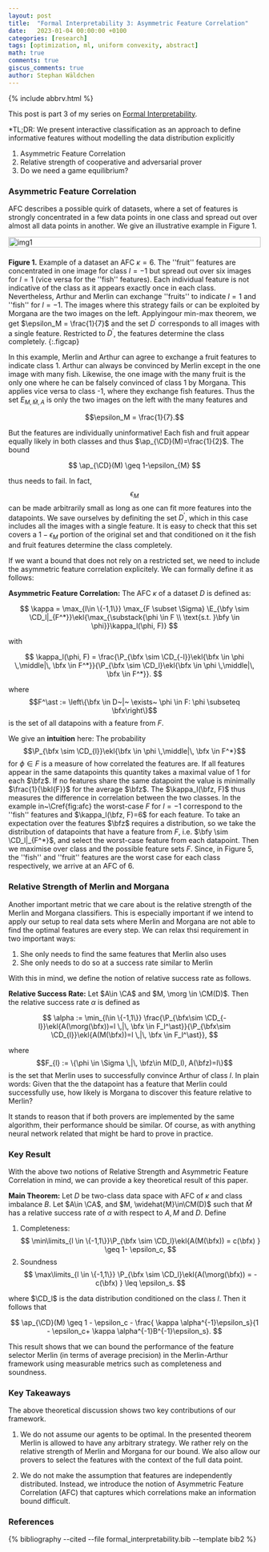 ```yaml
---
layout: post
title:  "Formal Interpretability 3: Asymmetric Feature Correlation"
date:   2023-01-04 00:00:00 +0100
categories: [research]
tags: [optimization, ml, uniform convexity, abstract]
math: true
comments: true
giscus_comments: true
author: Stephan Wäldchen
---
```


$\newcommand{\bfx}{\mathbf{x}}$
$\newcommand{\bfy}{\mathbf{y}}$
$\newcommand{\bfz}{\mathbf{z}}$
$\newcommand{\ap}{\text{Pr}}$
$\newcommand{\ekl}[1]{\mathopen{}\left[ #1 \right]\mathclose{}}$
$\newcommand{\E}{\mathbb{E}}$
$\renewcommand{\P}{\mathbb{P}}$
$\newcommand{\morg}{\widehat{M}}$
$\newcommand{\CA}{\mathcal{A}}$
$\newcommand{\CM}{\mathcal{M}}$

{% include abbrv.html %}

<style>
  .figcap {
    font-size: 0.9em;
  }
</style>

This post is part 3 of my series on <a href="/blog/2023/FI_start/">Formal Interpretability</a>.

*TL;DR:
We present interactive classification as an approach to define informative features without modelling the data distribution explicitly

1. Asymmetric Feature Correlation
1. Relative strength of cooperative and adversarial prover
1. Do we need a game equilibrium?
<!--more-->


### Asymmetric Feature Correlation

 AFC describes a possible quirk of datasets, where a set of features is strongly concentrated in a few data points in one class and spread out over almost all data points in another. We give an illustrative example in Figure 1.

<div style="display: flex; justify-content: center;">
  <img src="{{site.url }}{{site.baseurl }}/assets/img/merlin_arthur/afc.svg" alt="img1" style="float:center; width:100%">
  <p style="clear: both;"></p>
</div>

**Figure 1.** Example of a dataset an AFC $\kappa=6$. The ''fruit'' features are concentrated in one image for class $l=-1$ but spread out over six images for $l=1$ (vice versa for the ''fish'' features). Each individual feature is not indicative of the class as it appears exactly once in each class. Nevertheless, Arthur and Merlin can exchange ''fruits'' to indicate $l=1$ and ''fish'' for $l=-1$. The images where this strategy fails or can be exploited by Morgana are the two images on the left. Applyingour min-max theorem, we get $\epsilon_M = \frac{1}{7}$ and the set $D^{\prime}$ corresponds to all images with a single feature. Restricted to $D^{\prime}$, the features determine the class completely.
{:.figcap}

In this example, Merlin and Arthur can agree to exchange a fruit features to indicate class 1. Arthur can always be convinced by Merlin except in the one image with many fish. Likewise, the one image with the many fruit is the only one where he can be falsely convinced of class 1 by Morgana. This applies vice versa to class -1, where they exchange fish features. Thus the set $E_{M,\widehat{M},A}$ is only the two images on the left with the many features and

$$\epsilon_M = \frac{1}{7}.$$

But the features are individually uninformative! Each fish and fruit appear equally likely in both classes and thus $\ap_{\CD}(M)=\frac{1}{2}$. The bound

$$
  \ap_{\CD}(M) \geq 1-\epsilon_{M}
$$

thus needs to fail. In fact, $$\epsilon_M$$ can be made arbitrarily small as long as one can fit more features into the datapoints.
We save ourselves by definiting the set $D^\prime$, which in this case includes all the images with a single feature. It is easy to check that this set covers a $1-\epsilon_M$ portion of the original set and that conditioned on it the fish and fruit features determine the class completely.

If we want a bound that does not rely on a restricted set, we need to include the asymmetric feature correlation explicitely. We can formally define it as follows:

**Asymmetric Feature Correlation:** The AFC $\kappa$ of a dataset $D$ is defined as:

$$
\kappa = \max_{l\in \{-1,1\}} \max_{F \subset \Sigma} \E_{\bfy \sim \CD_l|_{F^*}}\ekl{\max_{\substack{\phi \in F \\ \text{s.t. }\bfy \in \phi}}\kappa_l(\phi, F)}
$$

with

$$
  \kappa_l(\phi, F) = \frac{\P_{\bfx \sim \CD_{-l}}\ekl{\bfx \in \phi  \,\middle|\, \bfx \in F^*}}{\P_{\bfx \sim \CD_l}\ekl{\bfx \in \phi \,\middle|\, \bfx \in F^*}}.
$$

where
$$F^\ast := \left\{\bfx \in D~|~ \exists~ \phi \in F: \phi \subseteq \bfx\right\}$$
is the set of all datapoins with a feature from $F$.

We give an **intuition** here: The probability
$$\P_{\bfx \sim \CD_{l}}\ekl{\bfx \in \phi \,\middle|\, \bfx \in F^*}$$
for $\phi\in F$
 is a measure of how correlated the features are. If all features appear in the same datapoints this quantity takes a maximal value of 1 for each $\bfz$. If no features share the same datapoint the value is minimally $\frac{1}{\bkl{F}}$ for the average $\bfz$.
The $\kappa_l(\bfz, F)$ thus measures the difference in correlation between the two classes. In the example in~\Cref{fig:afc} the worst-case $F$ for $l=-1$ correspond to the ''fish'' features and $\kappa_l(\bfz, F)=6$ for each feature.
To take an expectation over the features $\bfz$ requires a distribution, so we take the distribution of datapoints that have a feature from $F$, i.e. $\bfy \sim \CD_l|_{F^*}$, and select the worst-case feature from each datapoint. Then we maximise over class and the possible feature sets $F$.
Since, in Figure 5, the ''fish'' and ''fruit'' features are the worst case for each class respectively, we arrive at an AFC of 6.


### Relative Strength of Merlin and Morgana
Another important metric that we care about is the relative strength of the Merlin and Morgana classifiers. This is especially important if we intend to apply our setup to real data sets where Merlin and Morgana are not able to find the optimal features are every step.
We can relax thsi requirement in two important ways:
1. She only needs to find the same features that Merlin also uses
1. She only needs to do so at a success rate similar to Merlin

With this in mind, we define the notion of relative success rate as follows.

**Relative Success Rate:** Let $A\in \CA$ and $M, \morg \in \CM(D)$. Then the relative success rate $\alpha$ is defined as

$$
   \alpha := \min_{l\in \{-1,1\}} \frac{\P_{\bfx\sim \CD_{-l}}\ekl{A(\morg(\bfx))=l \,|\, \bfx \in F_l^\ast}}{\P_{\bfx\sim \CD_{l}}\ekl{A(M(\bfx))=l \,|\, \bfx \in F_l^\ast}},
$$

where
$$F_{l} := \{\phi \in \Sigma \,|\, \bfz\in M(D_l), A(\bfz)=l\}$$ is the set that Merlin uses to successfully convince Arthur of class $l$. In plain words: Given that the the datapoint has a feature that Merlin could successfully use, how likely is Morgana to discover this feature relative to Merlin?

It stands to reason that if both provers are implemented by the same algorithm, their performance should be similar. Of course, as with anything neural network related that might be hard to prove in practice.

### Key Result

With the above two notions of Relative Strength and Asymmetric Feature Correlation in mind, we can provide a key theoretical result of this paper.

**Main Theorem:** Let $D$ be two-class data space with AFC of $\kappa$ and class imbalance $B$. Let $A\in \CA$, and $M, \widehat{M}\in\CM(D)$ such that $\widehat{M}$ has a relative success rate of $\alpha$ with respect to $A, M$ and $D$.
Define

1. Completeness:
$$
\min\limits_{l \in \{-1,1\}}\P_{\bfx \sim \CD_l}\ekl{A(M(\bfx)) = c(\bfx) } \geq 1- \epsilon_c,
$$
2. Soundness
$$
\max\limits_{l \in \{-1,1\}} \P_{\bfx \sim \CD_l}\ekl{A(\morg(\bfx)) = -c(\bfx) } \leq  \epsilon_s.
$$

where $\CD_l$ is the data distribution conditioned on the class $l$.
Then it follows that

$$
\ap_{\CD}(M) \geq 1 - \epsilon_c - \frac{ \kappa \alpha^{-1}\epsilon_s}{1 - \epsilon_c+ \kappa \alpha^{-1}B^{-1}\epsilon_s}.
$$

This result shows that we can bound the performance of the feature selector Merlin (in terms of average precision) in the Merlin-Arthur framework using measurable metrics such as completeness and soundness.

### Key Takeaways
The above theoretical discussion shows two key contributions of our framework.
1. We do not assume our agents to be optimal. In the presented theorem Merlin is allowed to have any arbitrary strategy.
We rather rely on the relative strength of Merlin and Morgana for our bound. We also allow our provers to
select the features with the context of the full data point.

1. We do not make the assumption that features are independently distributed. Instead, we introduce the notion
of Asymmetric Feature Correlation (AFC) that captures which correlations make an information bound
difficult.




### References


{% bibliography --cited --file formal_interpretability.bib --template bib2 %}
